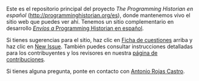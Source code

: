 Este es el repositorio principal del proyecto *The Programming Historian en español* (<http://programminghistorian.org/es>), donde mantenemos vivo el sitio web que puedes ver ahí. Tenemos un sitio complementario en desarrollo [*Envíos a* Programming Historian en español](https://github.com/programminghistorian/ph-submissions/es).

Si tienes sugerencias para el sitio, haz clic en [Ficha de cuestiones](https://github.com/programminghistorian/jekyll/issues) arriba y haz clic en [New Issue](https://github.com/programminghistorian/Jekyll/issues/new). También puedes consultar instrucciones detalladas para los contribuyentes y los revisores en nuestra [página de contribuciones](http://programminghistorian.org/es/contribuciones).

Si tienes alguna pregunta, ponte en contacto con [Antonio Rojas Castro](mailto:rojas.castro.antonio@gmail.com).
